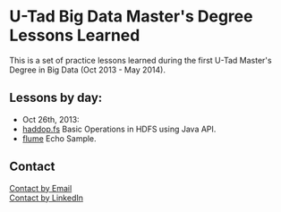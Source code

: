 U-Tad Big Data Master's Degree Lessons Learned
==============================================

This is a set of practice lessons learned during the first U-Tad Master's Degree in Big Data (Oct 2013 - May 2014).

Lessons by day:
---------------

* Oct 26th, 2013:
 * [haddop.fs](./hadoop.fs/src/com/agartime/utad/hdfs/BasicOps.java) Basic Operations in HDFS using Java API.
 * [flume](./flume/001_flume_basic) Echo Sample.


Contact
------- 

[Contact by Email](mailto:antoniogartime@gmail.com)  
[Contact by LinkedIn](http://es.linkedin.com/in/antoniogartime/en)  
